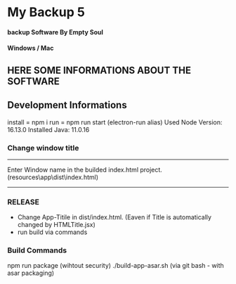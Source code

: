 # My Backup 5
#### backup Software By Empty Soul
#### Windows / Mac

## HERE SOME INFORMATIONS ABOUT THE SOFTWARE

## Development Informations
install = npm i
run = npm run start (electron-run alias)
Used Node Version: 16.13.0
Installed Java: 11.0.16
### Change window title
----------------------
Enter Window name in the builded index.html project. (resources\app\dist\index.html)
_________
### RELEASE
- Change App-Titile in dist/index.html. (Eaven if Title is automatically changed by HTMLTitle.jsx)
- run build via commands

### Build Commands
 npm run package (wihtout security)
 ./build-app-asar.sh (via git bash - with asar packaging)
